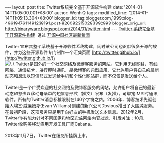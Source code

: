 --- layout: post title: Twitter系统完全基于开源软件构建 date:
'2014-01-14T11:05:00.001+08:00' author: Wenh Q tags: modified\_time:
'2014-01-14T11:05:13.304+08:00' blogger\_id:
tag:blogger.com,1999:blog-4961947611491238191.post-8260823150283392993
blogger\_orig\_url: http://binaryware.blogspot.com/2014/01/twitter.html
--- [Twitter
系统完全基于开源软件构建](http://www.oschina.net/news/47756/twitter-based-on-opensource)  通过
[开源中国社区最新新闻](http://www.oschina.net/?from=rss)\
\
Twitter
宣布其整个系统基于开源软件系统构建，同时该公司也贡献很多开源的软件，并为这些开源软件专门制作一个汇集页面
[http://twitter.github.io/](http://twitter.github.io/)\
\
![](https://images-blogger-opensocial.googleusercontent.com/gadgets/proxy?url=http%3A%2F%2Fstatic.oschina.net%2Fuploads%2Fspace%2F2014%2F0113%2F070016_rPk9_12.png&container=blogger&gadget=a&rewriteMime=image%2F*)\
\
Twitter是国外的一个社交网络及微博客服务的网站。它利用无线网络，有线网络，通信技术，进行即时通讯，是微博客的典型应用。它允许用户将自己的最新动态和想法以短信形式发送给手机和个性化网站群，而不仅仅是发送给个人。\
\
Twitter是一个广受欢迎的社交网络及微博客服务的网站，允许用户将自己的最新动态和想法以移动电话中的短信息形式（推文）发布（发推），可绑定IM即时通讯软件。所有的Twitter消息都被限制在140个字符之内。2006年，博客技术先驱创始人埃文·威廉姆斯(Evan
Williams)创建的新兴公司Obvious推出了大围脖服务。在最初阶段，这项服务只是用于向好友的手机发送文本信息。2012年2月，Twitter称有能力针对不同国家和地区实施网络内容过滤，引发关注；10月，Twitter收购美移动应用开发工具厂商Cabana。\
\
2013年11月7日，Twitter在纽交所挂牌上市。
